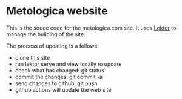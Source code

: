 # Metologica website
This is the souce code for the metologica.com site. It uses [Lektor](https://www.getlektor.com/) to manage the building of the site.

The process of updating is a follows:

* clone this site
* run lektor serve and view locally to update
* check what has changed: git status
* commit the changes: git commit -a
* send changes to github: git push
* github actions will update the web site
